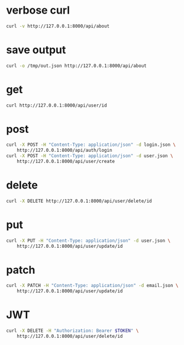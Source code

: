 verbose curl
============
```bash
curl -v http://127.0.0.1:8000/api/about
```

save output
===========
```bash
curl -o /tmp/out.json http://127.0.0.1:8000/api/about
```

get
===
```bash
curl http://127.0.0.1:8000/api/user/id
```

post
====
```bash
curl -X POST -H "Content-Type: application/json" -d login.json \
    http://127.0.0.1:8000/api/auth/login
curl -X POST -H "Content-Type: application/json" -d user.json \
    http://127.0.0.1:8000/api/user/create
```

delete
======
```bash
curl -X DELETE http://127.0.0.1:8000/api/user/delete/id
```

put
===
```bash
curl -X PUT -H "Content-Type: application/json" -d user.json \
    http://127.0.0.1:8000/api/user/update/id
```

patch
=====
```bash
curl -X PATCH -H "Content-Type: application/json" -d email.json \
    http://127.0.0.1:8000/api/user/update/id
```

JWT
===
```bash
curl -X DELETE -H "Authorization: Bearer $TOKEN" \
    http://127.0.0.1:8000/api/user/delete/id
```

